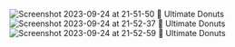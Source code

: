 ![Screenshot 2023-09-24 at 21-51-50 🍩 Ultimate Donuts](https://github.com/jayeshpawar04/Donut-App-Angular/assets/54260977/c0fe84f3-d638-4378-ac1c-bb2c256c8144)
![Screenshot 2023-09-24 at 21-52-37 🍩 Ultimate Donuts](https://github.com/jayeshpawar04/Donut-App-Angular/assets/54260977/93830cbd-abd2-4e5a-b19f-53ce034c20eb)
![Screenshot 2023-09-24 at 21-52-59 🍩 Ultimate Donuts](https://github.com/jayeshpawar04/Donut-App-Angular/assets/54260977/e0ad4843-5109-4332-95c3-9b42cec04413)
